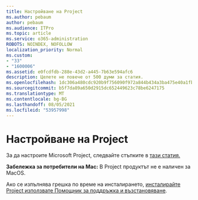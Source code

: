 ```yaml
---
title: Настройване на Project
ms.author: pebaum
author: pebaum
ms.audience: ITPro
ms.topic: article
ms.service: o365-administration
ROBOTS: NOINDEX, NOFOLLOW
localization_priority: Normal
ms.custom:
- "33"
- "1600006"
ms.assetid: e0fcdfdb-288e-43d2-a445-7b63e594afc6
description: Целете не повече от 500 думи за статия.
ms.openlocfilehash: 1dc306a480cdc920b9f756090f972a844b434a3ba475e40a1fbb08c89f625c51
ms.sourcegitcommit: b5f7da89a650d2915dc652449623c78be6247175
ms.translationtype: MT
ms.contentlocale: bg-BG
ms.lasthandoff: 08/05/2021
ms.locfileid: "53957998"
---
```

# <a name="setting-up-project"></a>Настройване на Project

 За да настроите Microsoft Project, следвайте стъпките в [тази статия.](https://support.office.com/article/7059249b-d9fe-4d61-ab96-5c5bf435f281.aspx)

**Забележка за потребители на Mac:** В Project продуктът не е наличен за MacOS. 
  
Ако се изпълнява грешка по време на инсталирането, [инсталирайте Project използвате Помощник за поддръжка и възстановяване](https://aka.ms/SaRA-ProjectSetupScenario).
